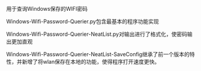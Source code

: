 用于查询Windows保存的WIFI密码

Windows-Wifi-Password-Querier.py包含最基本的程序功能实现

Windows-Wifi-Password-Querier-NeatList.py对输出进行了格式化，使密码输出更加直观

Windows-Wifi-Password-Querier-NeatList-SaveConfig继承了前一个版本的特性，并新增了将wlan保存在本地的功能，使得程序打开速度更快。
